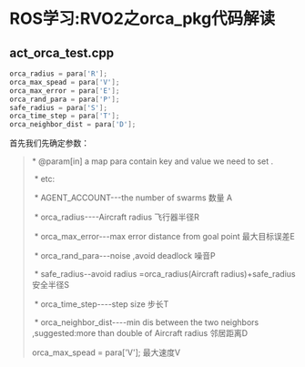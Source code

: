 # ROS学习:RVO2之**orca_pkg代码解读**

## act_orca_test.cpp

```c++
orca_radius = para['R'];
orca_max_spead = para['V'];
orca_max_error = para['E'];
orca_rand_para = para['P'];
safe_radius = para['S'];
orca_time_step = para['T'];
orca_neighbor_dist = para['D'];
```

首先我们先确定参数：

> \* @param[in] a map para contain key and value we need to set .
>
>​    \* etc:
>
>​    \* AGENT_ACCOUNT---the number of swarms  						数量 A
>
>​    \* orca_radius----Aircraft radius     												飞行器半径R
>
>​    \* orca_max_error---max error distance from goal point 		最大目标误差E
>
>​    \* orca_rand_para---noise ,avoid deadlock      							噪音P					
>
>​    \* safe_radius--avoid radius =orca_radius(Aircraft radius)+safe_radius  安全半径S
>
>​    \* orca_time_step----step size 														步长T
>
>​    \* orca_neighbor_dist----min dis between the two neighbors ,suggested:more than double of  Aircraft radius																									邻居距离D
>
>orca_max_spead = para['V']; 															最大速度V

